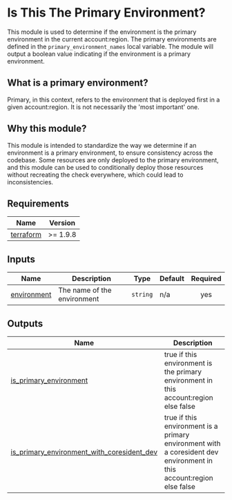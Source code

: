 <!-- prettier-ignore-start -->
<!-- BEGIN_TF_DOCS -->
# Is This The Primary Environment?

This module is used to determine if the environment is the primary environment in the current account:region.
The primary environments are defined in the `primary_environment_names` local variable.
The module will output a boolean value indicating if the environment is a primary environment.

## What is a primary environment?

Primary, in this context, refers to the environment that is deployed first in a given account:region. It is not necessarily the 'most important' one.

## Why this module?

This module is intended to standardize the way we determine if an environment is a primary environment, to ensure consistency across the codebase.
Some resources are only deployed to the primary environment, and this module can be used to conditionally deploy those resources without recreating the check everywhere,
which could lead to inconsistencies.

## Requirements

| Name | Version |
|------|---------|
| <a name="requirement_terraform"></a> [terraform](#requirement\_terraform) | >= 1.9.8 |

## Inputs

| Name | Description | Type | Default | Required |
|------|-------------|------|---------|:--------:|
| <a name="input_environment"></a> [environment](#input\_environment) | The name of the environment | `string` | n/a | yes |

## Outputs

| Name | Description |
|------|-------------|
| <a name="output_is_primary_environment"></a> [is\_primary\_environment](#output\_is\_primary\_environment) | true if this environment is the primary environment in this account:region else false |
| <a name="output_is_primary_environment_with_coresident_dev"></a> [is\_primary\_environment\_with\_coresident\_dev](#output\_is\_primary\_environment\_with\_coresident\_dev) | true if this environment is a primary environment with a coresident dev environment in this account:region else false |
<!-- END_TF_DOCS -->
<!-- prettier-ignore-end -->
